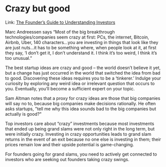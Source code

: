 # Crazy but good

Link: [The Founder’s Guide to Understanding Investors](https://www.atrium.co/blog/startup-investors/)

Marc Andreessen says “Most of the big breakthrough technologies/companies seem crazy at first: PCs, the internet, Bitcoin, Airbnb, Uber, 140 characters…you are investing in things that look like they are just nuts…it has to be something where, when people look at it, at first they say, ‘I don’t get it, I don’t understand it. I think it’s too weird, I think it’s too unusual.”

The best startup ideas are crazy and good – the world doesn’t believe it yet, but a change has just occurred in the world that switched the idea from bad to good. Discovering these ideas requires you to be a ‘tinkerer.’ Indulge your curiosity by exploring any weird idea or irrelevant question that occurs to you. Eventually, you’ll become a sufficient expert on your topic.

Sam Altman notes that a proxy for crazy ideas are those that big companies will say no to, because big companies make decisions rationally. He often asks startups, "tell me why this idea sounds bad to the big companies but actually is good?"

Top investors care about “crazy” investments because most investments that ended up being grand slams were not only right in the long term, but were initially crazy. Investing in crazy opportunities leads to grand slam returns in the event of an exit because no one else is investing in them; their prices remain low and their upside potential is game-changing.

For founders going for grand slams, you need to actively get connected to investors who are seeking out founders taking crazy swings.
